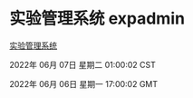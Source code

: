 # 实验管理系统 expadmin
[实验管理系统](http://59.174.27.195:56808/expadmin-782313d2-e1b1-4ea7-932e-3a55e6a1a4d0/)

2022年 06月 07日 星期二 01:00:02 CST

2022年 06月 06日 星期一 17:00:02 GMT
